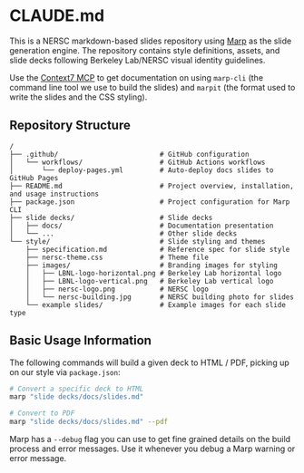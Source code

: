 # CLAUDE.md

This is a NERSC markdown-based slides repository using [Marp](https://marp.app/) as the slide generation engine. The repository contains style definitions, assets, and slide decks following Berkeley Lab/NERSC visual identity guidelines.

Use the [Context7 MCP](https://context7.com/) to get documentation on using `marp-cli` (the command line tool we use to build the slides) and `marpit` (the format used to write the slides and the CSS styling). 

## Repository Structure

```
/
├── .github/                         # GitHub configuration
│   └── workflows/                   # GitHub Actions workflows
│       └── deploy-pages.yml         # Auto-deploy docs slides to GitHub Pages
├── README.md                        # Project overview, installation, and usage instructions
├── package.json                     # Project configuration for Marp CLI
├── slide decks/                     # Slide decks
│   ├── docs/                        # Documentation presentation
│   └── ...                          # Other slide decks
└── style/                           # Slide styling and themes
    ├── specification.md             # Reference spec for slide style
    ├── nersc-theme.css              # Theme file
    ├── images/                      # Branding images for styling
    │   ├── LBNL-logo-horizontal.png # Berkeley Lab horizontal logo
    │   ├── LBNL-logo-vertical.png   # Berkeley Lab vertical logo
    │   ├── nersc-logo.png           # NERSC logo
    │   └── nersc-building.jpg       # NERSC building photo for slides
    └── example slides/              # Example images for each slide type
```

## Basic Usage Information

The following commands will build a given deck to HTML / PDF, picking up on our style via `package.json`:

```sh
# Convert a specific deck to HTML
marp "slide decks/docs/slides.md"

# Convert to PDF
marp "slide decks/docs/slides.md" --pdf
```

Marp has a `--debug` flag you can use to get fine grained details on the build process and error messages.
Use it whenever you debug a Marp warning or error message.